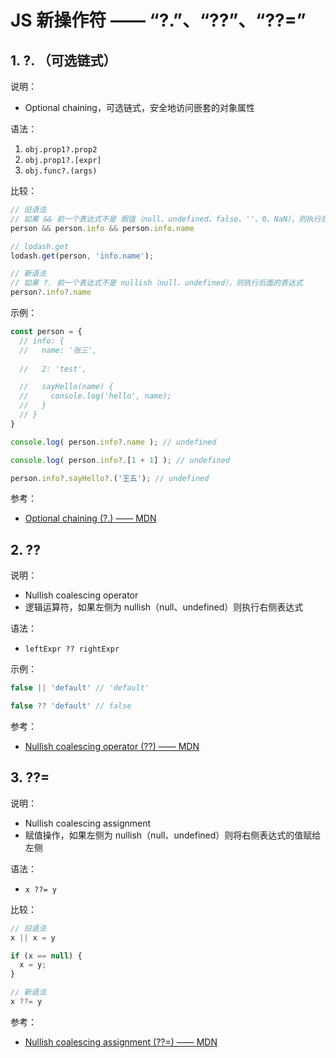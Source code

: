 <!--#region
@author 吴钦飞
@email wuqinfei@qq.com
@create date 2023-11-18 10:41:15
@modify date 2023-11-18 10:42:23
@desc [description]
#endregion-->


# JS 新操作符 —— “?.”、“??”、“??=”

## 1. ?. （可选链式）

说明：

* Optional chaining，可选链式，安全地访问嵌套的对象属性

语法：

1. `obj.prop1?.prop2`
2. `obj.prop1?.[expr]`
3. `obj.func?.(args)`

比较：

```js
// 旧语法
// 如果 && 前一个表达式不是 假值（null、undefined、false、''、0、NaN），则执行后面的表达式
person && person.info && person.info.name

// lodash.get
lodash.get(person, 'info.name');

// 新语法
// 如果 ?. 前一个表达式不是 nullish（null、undefined），则执行后面的表达式
person?.info?.name
```

示例：

```js
const person = {
  // info: {
  //   name: '张三',
    
  //   2: 'test',

  //   sayHello(name) {
  //     console.log('hello', name);
  //   }
  // }
}

console.log( person.info?.name ); // undefined

console.log( person.info?.[1 + 1] ); // undefined

person.info?.sayHello?.('王五'); // undefined
```

参考：

* [Optional chaining (?.) —— MDN](https://developer.mozilla.org/en-US/docs/Web/JavaScript/Reference/Operators/Optional_chaining)

## 2. ??

说明：

* Nullish coalescing operator
* 逻辑运算符，如果左侧为 nullish（null、undefined）则执行右侧表达式

语法：

* `leftExpr ?? rightExpr`

示例：

```js
false || 'default' // 'default'

false ?? 'default' // false
```

参考：

* [Nullish coalescing operator (??) —— MDN](https://developer.mozilla.org/en-US/docs/Web/JavaScript/Reference/Operators/Nullish_coalescing)

## 3. ??=

说明：

* Nullish coalescing assignment 
* 赋值操作，如果左侧为 nullish（null、undefined）则将右侧表达式的值赋给左侧

语法：

* `x ??= y`

比较：

```js
// 旧语法
x || x = y

if (x == null) {
  x = y;
}

// 新语法
x ??= y
```

参考：

* [Nullish coalescing assignment (??=) —— MDN](https://developer.mozilla.org/en-US/docs/Web/JavaScript/Reference/Operators/Nullish_coalescing_assignment)